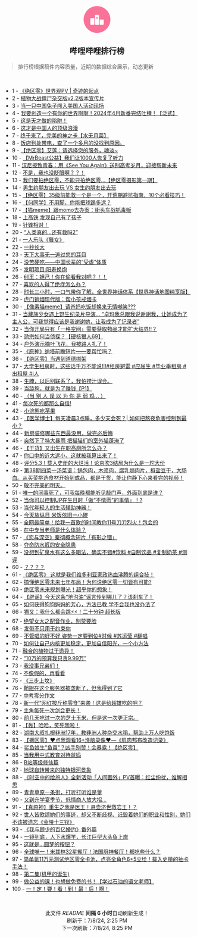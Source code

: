 <div align="center">
    <img src="./assets/icon_rank.png" alt="logo" />
    <h2>哔哩哔哩排行榜</h>
</div>

> 排行榜根据稿件内容质量，近期的数据综合展示，动态更新

<br />

<ul><li><span>1 - <a href=https://www.bilibili.com/BV1GE4m1R7k5>《绝区零》世界观PV | 奇迹的起点</a></span></li><li><span>2 - <a href=https://www.bilibili.com/BV1NS411w7Yf>植物大战僵尸杂交版v2.2版本宣传片</a></span></li><li><span>3 - <a href=https://www.bilibili.com/BV1ZH4y1w7yf>当一只中国兔子闯入美国人活动现场</a></span></li><li><span>4 - <a href=https://www.bilibili.com/BV1n6421f75a>我要创造一个有你的世界啊啊！2024年4月新番完结吐槽！【泛式】</a></span></li><li><span>5 - <a href=https://www.bilibili.com/BV13W421d7vA>这是天才做的陷阱！</a></span></li><li><span>6 - <a href=https://www.bilibili.com/BV1tW421R77P>这才是中国人的顶级浪漫</a></span></li><li><span>7 - <a href=https://www.bilibili.com/BV14T421Y7ve>终于来了，完美的神之卡【水无月菌】</a></span></li><li><span>8 - <a href=https://www.bilibili.com/BV1ab421E7rQ>饭店到处带电，查了一个多月的没找到原因。</a></span></li><li><span>9 - <a href=https://www.bilibili.com/BV1Ex4y1t7dE>【绝区零】艾莲：请选择您的服务，魂淡~</a></span></li><li><span>10 - <a href=https://www.bilibili.com/BV171421k7j9>【MrBeast公益】我们让1000人恢复了听力</a></span></li><li><span>11 - <a href=https://www.bilibili.com/BV1SH4y1F7fG>汉尼扳致青春：用《See You Again》送别高考岁月，迎接崭新未来</a></span></li><li><span>12 - <a href=https://www.bilibili.com/BV1zJ4m1T7jq>不是，我也没眨眼啊？？！</a></span></li><li><span>13 - <a href=https://www.bilibili.com/BV1hm421g7af>我们要拍绝区零，不能只拍绝区零...【绝区零摄影第一期】</a></span></li><li><span>14 - <a href=https://www.bilibili.com/BV1vb421E7S4>男生约朋友出去玩 VS 女生约朋友出去玩</a></span></li><li><span>15 - <a href=https://www.bilibili.com/BV1Eb421n7eh>【绝区零】35级前能救一个是一个，开荒期避坑指南，10个必看技巧！</a></span></li><li><span>16 - <a href=https://www.bilibili.com/BV1oH4y1F7P9>【何同学】不用脚，你能把球踢多远？</a></span></li><li><span>17 - <a href=https://www.bilibili.com/BV1kb421n7ec>【猫meme】跟momo去办案：街头车战抓毒贩</a></span></li><li><span>18 - <a href=https://www.bilibili.com/BV1yr421T7GT>上高铁 发现自己有了孩子</a></span></li><li><span>19 - <a href=https://www.bilibili.com/BV1eb421E7AR>针锋相对！</a></span></li><li><span>20 - <a href=https://www.bilibili.com/BV1rx4y1t726>“人类真的…还有救吗2”</a></span></li><li><span>21 - <a href=https://www.bilibili.com/BV1om421G7uE>一人乐队《舞女》</a></span></li><li><span>22 - <a href=https://www.bilibili.com/BV1uJ4m1M7Ki>一秒长大</a></span></li><li><span>23 - <a href=https://www.bilibili.com/BV1DZ421K78g>天下大事无一逃过您的耳目</a></span></li><li><span>24 - <a href=https://www.bilibili.com/BV12M4m11764>没苦硬吃——中国长辈的“受虐”体质</a></span></li><li><span>25 - <a href=https://www.bilibili.com/BV1Sz421q7wL>发明项目:阳寿换炮</a></span></li><li><span>26 - <a href=https://www.bilibili.com/BV1hi421h7zn>纣王：妲己！你在偷看我对吧？！！</a></span></li><li><span>27 - <a href=https://www.bilibili.com/BV1eZ421T78x>喜欢的人得了绝症怎么办？</a></span></li><li><span>28 - <a href=https://www.bilibili.com/BV1fS421R7VW>时长三小时，一口气带你了解，全世界神话体系【世界神话地图纯享版】</a></span></li><li><span>29 - <a href=https://www.bilibili.com/BV1Ff421q7v3>虎门销烟现代版：帮小孩戒烟卡</a></span></li><li><span>30 - <a href=https://www.bilibili.com/BV13E4m1R7Fm>【像素猫meme】请爸妈吃饭却换来无情嘲笑???</a></span></li><li><span>31 - <a href=https://www.bilibili.com/BV1YE421A7gH>当藏族少女遇上野生纪录片导演… “卓玛我总跟我说谢谢我，让她成为了主人公，可我觉得应该是我谢谢她，让我成为了记录者”</a></span></li><li><span>32 - <a href=https://www.bilibili.com/BV11T421k7mA>当你开局只有「一格空间」需要获取物品才能扩大结界!!？</a></span></li><li><span>33 - <a href=https://www.bilibili.com/BV1k1421b7iE>勋宗如何当侦探？【硬核狠人69】</a></span></li><li><span>34 - <a href=https://www.bilibili.com/BV1jS411w7su>户外演示摘叶飞花，我被路人扎了！</a></span></li><li><span>35 - <a href=https://www.bilibili.com/BV1am421G7oU>《原神》纳塔前瞻短片——要帮忙吗？</a></span></li><li><span>36 - <a href=https://www.bilibili.com/BV1nW421R7zi>【绝区零】当遇到道德绑架</a></span></li><li><span>37 - <a href=https://www.bilibili.com/BV1dShseeEP9>大学生租房时，这些话千万不能说!!!#租房避雷 #应届生 #毕业季租房 #出租屋 #i人</a></span></li><li><span>38 - <a href=https://www.bilibili.com/BV1hS411c7wq>生腌，以后别联系了，我怕捞汁误会。</a></span></li><li><span>39 - <a href=https://www.bilibili.com/BV14z421q7vp>当舔狗，就是为了赚钱【P1】</a></span></li><li><span>40 - <a href=https://www.bilibili.com/BV1qx4y1t7oB>（当 别 人 误 以 为 你 是 弱 鸡 .. ）</a></span></li><li><span>41 - <a href=https://www.bilibili.com/BV1YE421A7ZV>每次死的都那么自信!</a></span></li><li><span>42 - <a href=https://www.bilibili.com/BV1gS411P7Kv>小浣熊吃苹果</a></span></li><li><span>43 - <a href=https://www.bilibili.com/BV1rx4y1t7XT>【医学博士】每天凌晨3点睡，多少天会死？| 如何把熬夜危害控制到最小？</a></span></li><li><span>44 - <a href=https://www.bilibili.com/BV1Gf421q7d4>新房装修哪些东西最没用，做完必后悔</a></span></li><li><span>45 - <a href=https://www.bilibili.com/BV1cS411w7eB>突然下了特大暴雨 把猫猫们的室外猫蓬淹了</a></span></li><li><span>46 - <a href=https://www.bilibili.com/BV15S411A7Ei>【干货】又出生在职高厕所怎么办？</a></span></li><li><span>47 - <a href=https://www.bilibili.com/BV1gm421G7Mj>你口中的近大远小，这就被我算出来了！</a></span></li><li><span>48 - <a href=https://www.bilibili.com/BV1M1421k7NM>评分5.3！载入史册的大烂活！论京吹3结局为什么是一坨大份</a></span></li><li><span>49 - <a href=https://www.bilibili.com/BV14y411B7nH>第38期四菜一汤菜谱：锅包肉，木须肉，腐乳焗肉片，椒盐豆干，大肠血。从买菜挑选食材开始到成品，都是干货，能让你静下心来看完的视频！</a></span></li><li><span>50 - <a href=https://www.bilibili.com/BV1hm421G7TM>敬不完美的明天。</a></span></li><li><span>51 - <a href=https://www.bilibili.com/BV1Hy411i7Ty>唯一的同事死了，可我每晚都能听见敲门声，外面到底是谁？</a></span></li><li><span>52 - <a href=https://www.bilibili.com/BV1eT421k7r2>当你可以控制UP在生日时「做“不情愿”的事情」！?</a></span></li><li><span>53 - <a href=https://www.bilibili.com/BV1fW421R747>当代年轻人的生活辅助神器！</a></span></li><li><span>54 - <a href=https://www.bilibili.com/BV1My411i71x>今天放纵日 米饭依旧一小碗</a></span></li><li><span>55 - <a href=https://www.bilibili.com/BV1h6hxe8E7a>全网最简单！给我一首歌的时间教你11号刀刀烈火！包会的</a></span></li><li><span>56 - <a href=https://www.bilibili.com/BV1or421T7iY>在中专当老师是什么体验？</a></span></li><li><span>57 - <a href=https://www.bilibili.com/BV1LE4m1R7yo>《恋与深空》秦彻概念短片「有形之锢」</a></span></li><li><span>58 - <a href=https://www.bilibili.com/BV1Sr421T7Jg>夺命防水裤的安全隐患</a></span></li><li><span>59 - <a href=https://www.bilibili.com/BV1Jx4y1x7jT>没想到矿泉水有这么多喝法，确实不错#饮料 #自制饮品 #复制奶茶 #测评</a></span></li><li><span>60 - <a href=https://www.bilibili.com/BV1HJ4m1M7bA>？？？？</a></span></li><li><span>61 - <a href=https://www.bilibili.com/BV1RT421r7KV>《绝区零》 这就是我们维多利亚家政热血沸腾的组合技！</a></span></li><li><span>62 - <a href=https://www.bilibili.com/BV1YT421Y7pa>搞懂绝区零未来七年布局！为何说绝区零一切皆有可能?</a></span></li><li><span>63 - <a href=https://www.bilibili.com/BV1ei421Y7BT>绝区零未来规划曝光！超乎你的想象！</a></span></li><li><span>64 - <a href=https://www.bilibili.com/BV1T1421k7QR>【辟谣】今天这条“地沟油”谣言传到哪儿了？该刹车了！</a></span></li><li><span>65 - <a href=https://www.bilibili.com/BV1mM4m117XV>如何获得狗狗妈妈的芳心，方法已教 学不会我也没办法了</a></span></li><li><span>66 - <a href=https://www.bilibili.com/BV1kM4m117Fw>猫又：我什么都会跳⚡️⚡️！二十分钟 超长版</a></span></li><li><span>67 - <a href=https://www.bilibili.com/BV1LZ421u71s>绝望女大之配音作业，别赞要脸</a></span></li><li><span>68 - <a href=https://www.bilibili.com/BV1BS421R7JW>发带不只用于约束你</a></span></li><li><span>69 - <a href=https://www.bilibili.com/BV1zz421z7KE>不管唱的好不好 姿势一定要到位#时候 #苏运莹 #翻唱</a></span></li><li><span>70 - <a href=https://www.bilibili.com/BV1yz421z77x>如何让自己内核更加稳定，更加自信阳光，一个小方法</a></span></li><li><span>71 - <a href=https://www.bilibili.com/BV1nf421z7wF>融合的植物过于诡异！</a></span></li><li><span>72 - <a href=https://www.bilibili.com/BV1vm421g7DY>“10万的预算我只贪9.99万”</a></span></li><li><span>73 - <a href=https://www.bilibili.com/BV1Bi421Y7Ub>我没事兄弟们！</a></span></li><li><span>74 - <a href=https://www.bilibili.com/BV19Z421K7sn>不像假的，再看看</a></span></li><li><span>75 - <a href=https://www.bilibili.com/BV1cz421B7vf>《三步上坟》</a></span></li><li><span>76 - <a href=https://www.bilibili.com/BV1h4421U7Ui>鞘翅在这个服务器被垄断了，但我得到了它</a></span></li><li><span>77 - <a href=https://www.bilibili.com/BV1cx4y147Sy>中考零分作文</a></span></li><li><span>78 - <a href=https://www.bilibili.com/BV1nE4m1R75H>新一代“网红按斤称零食”来袭！这是给超雄吃的吧？</a></span></li><li><span>79 - <a href=https://www.bilibili.com/BV1xb421n7c8>主角每死一次剑会更长！</a></span></li><li><span>80 - <a href=https://www.bilibili.com/BV1hf421z7KG>前几天吃过一次的芝士玉米，但是这一次更正宗。</a></span></li><li><span>81 - <a href=https://www.bilibili.com/BV1yM4m117F5>【轰】哈哈，笑死我啦！</a></span></li><li><span>82 - <a href=https://www.bilibili.com/BV196421Z7Si>湖南大叔扎根非洲17年，教非洲人种杂交水稻，帮助上万人吃饱饭</a></span></li><li><span>83 - <a href=https://www.bilibili.com/BV17i421h7Li>【撅区零】❤️点我观看16+洗脑录像❤️—《肌肉邦布改造记录》</a></span></li><li><span>84 - <a href=https://www.bilibili.com/BV13E4m1R7kS>鲨鱼娘生"鱼苗"？凶手别赞！会暴露！【绝区零】</a></span></li><li><span>85 - <a href=https://www.bilibili.com/BV1ym421g7kX>当我用中式教育对待爸妈</a></span></li><li><span>86 - <a href=https://www.bilibili.com/BV1cS411w7LB>B站等级修仙篇</a></span></li><li><span>87 - <a href=https://www.bilibili.com/BV15f421q7P7>地球自转带来的独特银河景象</a></span></li><li><span>88 - <a href=https://www.bilibili.com/BV1s1421k7pp>《时空中的绘旅人》全新活动「人间画外」PV首曝：红尘纷扰，谁解相思</a></span></li><li><span>89 - <a href=https://www.bilibili.com/BV13w4m1Y7WJ>青青草原一条街，打听打听谁是爹</a></span></li><li><span>90 - <a href=https://www.bilibili.com/BV1nH4y1w7ga>又到升学宴季节，低情商人放大招…</a></span></li><li><span>91 - <a href=https://www.bilibili.com/BV1um421G7U7>【真原神】重生之我是医王！悬壶济世救岩王！？</a></span></li><li><span>92 - <a href=https://www.bilibili.com/BV1qb421E7pp>世人皆歌颂她们的事迹，却又不断歧视、诋毁着她们的职业和性别，她们不该被遗忘《金陵十三钗》</a></span></li><li><span>93 - <a href=https://www.bilibili.com/BV1Nz421B7KS>《我与顾少的百亿婚约》番外篇</a></span></li><li><span>94 - <a href=https://www.bilibili.com/BV1jy411B7gr>一镜到底，人下水爆竿，长江巨型大头鱼上岸</a></span></li><li><span>95 - <a href=https://www.bilibili.com/BV1US421R7et>这就是...圆梦的按钮？</a></span></li><li><span>96 - <a href=https://www.bilibili.com/BV191421b7n3>全球唯一！米其林32星餐厅！法国厨神餐厅！都吃些什么？</a></span></li><li><span>97 - <a href=https://www.bilibili.com/BV1tE421P7KT>简单氪11万元测试绝区零全卡池，点亮全角色6+5立绘！载入史册的抽卡手法！</a></span></li><li><span>98 - <a href=https://www.bilibili.com/BV1rx4y1x7uh>第二集(机甲的诞生)</a></span></li><li><span>99 - <a href=https://www.bilibili.com/BV16E421A7u2>做公益的课！也想做免费的书！【学过石油的语文老师】</a></span></li><li><span>100 - <a href=https://www.bilibili.com/BV1Ex4y1x7eq>一！定！要！看！到！最！后！啊！</a></span></li></ul>

<br />

<p align=center>此文件 <i>README</i> <b>间隔 6 小时</b>自动刷新生成！<br>刷新于：7/8/24, 2:25 PM<br>下一次刷新：7/8/24, 8:25 PM</p>